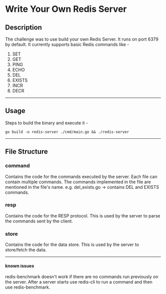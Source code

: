 # Write Your Own Redis Server

## Description
The challenge was to use build your own Redis Server.
It runs on port 6379 by default.
It currently supports basic Redis commands like -
1. SET
2. GET
3. PING
4. ECHO
5. DEL
6. EXISTS
7. INCR
8. DECR
---
## Usage
Steps to build the binary and execute it -
```
go build -o redis-server ./cmd/main.go && ./redis-server
``` 
---
## File Structure

### command
Contains the code for the commands executed by the server. Each file can contain multiple commands.
The commands implemented in the file are mentioned in the file's name.
e.g. del_exists.go -> contains DEL and EXISTS commands.

### resp
Contains the code for the RESP protocol. This is used by the server to parse the commands sent by the client.

### store
Contains the code for the data store. This is used by the server to store/fetch the data.

---

#### known issues
redis-benchmark doesn't work if there are no commands run previously on the server.
After a server starts use redis-cli to run a command and then use redis-benchmark.